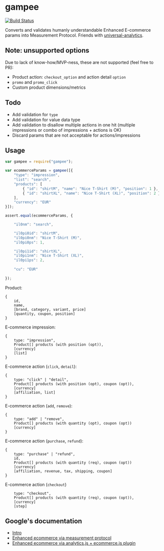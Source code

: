 # gampee

[![Build Status](https://travis-ci.org/insidewarehouse/gampee.svg?branch=master)](https://travis-ci.org/insidewarehouse/gampee)

Converts and validates humanly understandable Enhanced E-commerce params into Measurement Protocol.
Friends with [universal-analytics](https://www.npmjs.com/package/universal-analytics).

## Note: unsupported options

Due to lack of know-how/MVP-ness, these are not supported (feel free to PR):

* Product action: `checkout_option` and action detail `option`
* `promo` and `promo_click`
* Custom product dimensions/metrics

## Todo

* Add validation for `type`
* Add validation for value data type
* Add validation to disallow multiple actions in one hit (multiple impressions or combo of impressions + actions is OK)
* Discard params that are not acceptable for actions/impressions

## Usage

```js
var gampee = require("gampee");

var ecommerceParams = gampee([{
	"type": "impression",
	"list": "search",
	"products": [
		{ "id": "shirtM", "name": "Nice T-Shirt (M)", "position": 1 },
		{ "id": "shirtXL", "name": "Nice T-Shirt (XL)", "position": 2 }
	],
	"currency": "EUR"
}]);

assert.equal(ecommerceParams, {

	"il0nm": "search",

	"il0pi0id": "shirtM",
	"il0pi0nm": "Nice T-Shirt (M)",
	"il0pi0ps": 1,

	"il0pi1id": "shirtXL",
	"il0pi1nm": "Nice T-Shirt (XL)",
	"il0pi1ps": 2,
	
	"cu": "EUR"
	
});
```

Product:
```
{ 
	id, 
	name, 
	[brand, category, variant, price] 
	[quantity, coupon, position]
}
```

E-commerce impression:
```
{
	type: "impression",
	Product[] products (with position (opt)),
	[currency]
	[list]
}
```

E-commerce action (`click`, `detail`):
```
{
	type: "click" | "detail",
	Product[] products (with position (opt), coupon (opt)),
	[currency]
	[affiliation, list]
}
```

E-commerce action (`add`, `remove`):
```
{
	type: "add" | "remove",
	Product[] products (with quantity (opt), coupon (opt))
	[currency]
}
```

E-commerce action (`purchase`, `refund`):
```
{
	type: "purchase" | "refund",
	id,
	Product[] products (with quantity (req), coupon (opt))
	[currency]
	[affiliation, revenue, tax, shipping, coupon]
}
```

E-commerce action (`checkout`)
```
	type: "checkout",
	Product[] products (with quantity (req), coupon (opt)),
	[currency]
	[step]
```

## Google's documentation

* [Intro](https://support.google.com/analytics/answer/6014841?hl=en)
* [Enhanced ecommerce via measurement protocol](https://developers.google.com/analytics/devguides/collection/protocol/v1/parameters#enhanced-ecomm)
* [Enhanced ecommerce via analytics.js + ecommerce.js plugin](https://developers.google.com/analytics/devguides/collection/analyticsjs/enhanced-ecommerce)
